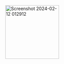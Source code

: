 
<img width="169" alt="Screenshot 2024-02-12 012912" src="https://github.com/Dextinedsam79/cappuccino-app/assets/112106243/3f6abc58-8402-461c-a5c6-2d9e9858f3d3">

